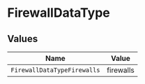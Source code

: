 # FirewallDataType


## Values

| Name                        | Value                       |
| --------------------------- | --------------------------- |
| `FirewallDataTypeFirewalls` | firewalls                   |